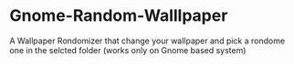 # Gnome-Random-Walllpaper
A Wallpaper Rondomizer that change your wallpaper and pick a rondome one in the selcted folder (works only on Gnome based system)
